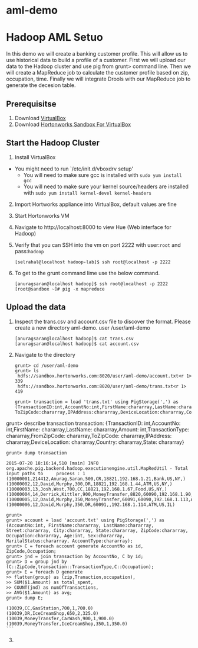 # aml-demo
Hadoop AML Setuo
================
In this demo we will create a banking customer profile. This will allow us to use historical data to build a profile of a customer. First we will upload our data to the Hadoop cluster and use pig from grunt> command line. Then we will create a MapReduce job to calculate the customer profile based on zip, occupation, time. Finally we will integrate Drools with our MapReduce job to generate the decesion table.

## Prerequisitse ##
1. Download [VirtualBox](https://www.virtualbox.org/wiki/Linux_Downloads)
2. Download [Hortonworks Sandbox For VirtualBox](http://hortonworks.com/products/hortonworks-sandbox/#install)

## Start the Hadoop Cluster ##
1. Install VirtualBox 
  * You might need to run `/etc/init.d/vboxdrv setup'
    * You will need to make sure gcc is installed with `sudo yum install gcc`
    * You will need to make sure your kernel source/headers are installed with `sudo yum install kernel-devel kernel-headers`
2. Import Hortworks appliance into VirtualBox, default values are fine
3. Start Hortonworks VM
4. Navigate to http://localhost:8000 to view Hue (Web interface for Hadoop)
5. Verify that you can SSH into the vm on port 2222 with user:`root` and pass:`hadoop`

    ```shell
    [selrahal@localhost hadoop-lab]$ ssh root@localhost -p 2222
    ```

6. To get to the grunt command lime use the below command.
    ```shell
    [anuragsaran@localhost hadoop]$ ssh root@localhost -p 2222
    [root@sandbox ~]# pig -x mapreduce
    ```

## Upload the data ##
1. Inspect the trans.csv and account.csv file to discover the format. Please create a new directory aml-demo. user /user/aml-demo

    ```shell
    [anuragsaran@localhost hadoop]$ cat trans.csv
    [anuragsaran@localhost hadoop]$ cat account.csv
    ```
2. Navigate to the directory 
     ```shell
    grunt> cd /user/aml-demo
    grunt> ls
      hdfs://sandbox.hortonworks.com:8020/user/aml-demo/account.txt<r 1>	339
      hdfs://sandbox.hortonworks.com:8020/user/aml-demo/trans.txt<r 1>	419

    grunt> transaction = load 'trans.txt' using PigStorage(',') as               (TransactionID:int,AccountNo:int,FirstName:chararray,LastName:chararray,Amount:int,TransactionType:chararray,FromZipCode:chararray, ToZipCode:chararray,IPAddress:chararray,DeviceLocation:chararray,Country:chararray,State:chararray);

grunt> describe transaction
      transaction: {TransactionID: int,AccountNo: int,FirstName: chararray,LastName: chararray,Amount: int,TransactionType:         chararray,FromZipCode: chararray,ToZipCode: chararray,IPAddress: chararray,DeviceLocation: chararray,Country:           chararray,State: chararray}

    grunt> dump transaction
    
    2015-07-20 18:16:14,510 [main] INFO  org.apache.pig.backend.hadoop.executionengine.util.MapRedUtil - Total input paths to     process : 1
    (10000001,214412,Anurag,Saran,500,CR,18821,192.168.1.21,Bank,US,NY,)
    (10000002,12,David,Murphy,300,DR,18821,192.168.1.44,ATM,US,NY,)
    (10000003,13,Josh,West,700,CC,18821,192.168.1.67,Food,US,NY,)
    (10000004,14,Derrick,Kittler,900,MoneyTransfer,8820,60090,192.168.1.90,iPhone,US,NJ)
    (10000005,12,David,Murphy,350,MoneyTransfer,60091,60090,192.168.1.113,AnroidPhone,US,IL)
    (10000006,12,David,Murphy,350,DR,60091,,192.168.1.114,ATM,US,IL)

    grunt> 
    grunt> account = load 'account.txt' using PigStorage(',') as (AccountNo:int, FirstName:chararray, LastName:chararray,         Street:chararray, City:chararray, State:chararray, ZipCode:chararray, Occupation:chararray, Age:int, Sex:chararray,           MaritalStatus:chararray, AccountType:chararray);
    grunt> C = foreach account generate AccountNo as id, ZipCode,Occupation;
    grunt> jnd = join transaction by AccountNo, C by id;
    grunt> D = group jnd by (C::ZipCode,transaction::TransactionType,C::Occupation);
    grunt> E = foreach D generate
    >> flatten(group) as (zip,Tranaction,occupation),
    >> SUM($1.Amount) as total_spent,
    >> COUNT(jnd) as numOfTransactions,
    >> AVG($1.Amount) as avg;
    grunt> dump E;
    
    (10039,CC,GasStation,700,1,700.0)
    (10039,DR,IceCreamShop,650,2,325.0)
    (10039,MoneyTransfer,CarWash,900,1,900.0)
    (10039,MoneyTransfer,IceCreamShop,350,1,350.0)
    ```
3. 
